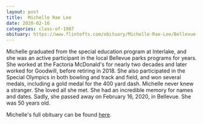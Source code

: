 ```yaml
---
layout: post
title:  Michelle Rae Lee
date: 2020-02-16
categories: class-of-1987
obituary: https://www.flintofts.com/obituary/Michelle-Rae-Lee/Bellevue-Washington/1869784
---
```

Michelle graduated from the special education program at Interlake, and she was an active participant in the local Bellevue parks programs for years. She worked at the Factoria McDonald's for nearly two decades and later worked for Goodwill, before retiring in 2018. She also participated in the Special Olympics in both bowling and track and field, and won several medals, including a gold medal for the 400 yard dash. Michelle never knew a stranger. She loved all she met. She had an incredible memory for names and dates. Sadly, she passed away on February 16, 2020, in Bellevue. She was 50 years old.

Michelle's full obituary can be found [here](https://www.flintofts.com/obituary/Michelle-Rae-Lee/Bellevue-Washington/1869784).
